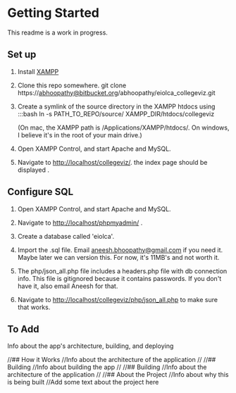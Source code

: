 # Getting Started
This readme is a work in progress.

## Set up

1. Install [XAMPP](http://www.apachefriends.org/en/xampp.html)

2. Clone this repo somewhere.
        git clone https://abhoopathy@bitbucket.org/abhoopathy/eiolca_collegeviz.git

3. Create a symlink of the source directory in the XAMPP htdocs using
   :::bash
        ln -s PATH_TO_REPO/source/ XAMPP_DIR/htdocs/collegeviz

    (On mac, the XAMPP path is /Applications/XAMPP/htdocs/. On windows, I believe it's in the root of your main drive.)

4. Open XAMPP Control, and start Apache and MySQL.

5. Navigate to [http://localhost/collegeviz/](http://localhost/collegeviz/). the index page should be
   displayed .

## Configure SQL

1. Open XAMPP Control, and start Apache and MySQL.

2. Navigate to [http://localhost/phpmyadmin/](http://localhost/phpmyadmin/) .

3. Create a database called 'eiolca'.

4. Import the .sql file. Email
[aneesh.bhoopathy@gmail.com](mailto:aneesh.bhoopathy@gmail.com) if
you need it. Maybe later we can version this. For now, it's 11MB's and
not worth it.

5. The php/json_all.php file includes a headers.php file with db
connection info. This file is gitignored because it contains
passwords. If you don't have it, also email Aneesh for that.

6. Navigate to [http://localhost/collegeviz/php/json_all.php](http://localhost/collegeviz/php/json_all.php) to make
   sure that works.

## To Add
Info about the app's architecture, building, and deploying

//## How it Works
//Info about the architecture of the application
//
//## Building
//Info about building the app
//
//## Building
//Info about the architecture of the application
//
//## About the Project
//Info about why this is being built
//Add some text about the project here
